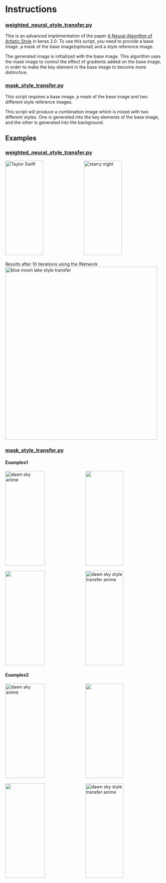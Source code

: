 # Instructions

### [weighted_neural_style_transfer.py](weighted_neural_style_transfer.py)

This is an advanced implementation of the paper [A Neural Algorithm of Artistic Style](http://arxiv.org/abs/1508.06576) in keras 2.0. To use this script, you need to provide a base image ,a mask of the base image(optional) and a style reference image.

The generated image is initialized with the base image. This algorithm uses the mask image to control the effect of gradients added on the base image, in order to make the key element in the base image to become more distinctive.

### [mask_style_transfer.py](mask_style_transfer.py)

This script requires a base image ,a mask of the base image and two different style reference images. 

This script will produce a combination image which is mixed with two different styles. One is generated into the key elements of the base image, and the other is generated into the background.

## Examples
### [weighted_neural_style_transfer.py](weighted_neural_style_transfer.py)
<img src="https://raw.githubusercontent.com/GloryDream/mask-neural-transfer/master/pic/Taylor2.jpeg" width=49% height=300 alt="Taylor Swift"> <img src="https://raw.githubusercontent.com/GloryDream/mask-neural-transfer/master/pic/starry_night.jpg" width=49% height=300 alt="starry night">
<br><br> Results after 10 iterations using the INetwork<br>
<img src="https://raw.githubusercontent.com/GloryDream/mask-neural-transfer/master/pic/maskeq0.5v0.5_at_iteration_9.png" width=98% height=550 alt="blue moon lake style transfer">

### [mask_style_transfer.py](mask_style_transfer.py)
#### Examples1
<img src="https://raw.githubusercontent.com/GloryDream/mask-neural-transfer/master/pic/starry_night.jpg" height=300 width=50% alt="dawn sky anime"> <img src="https://raw.githubusercontent.com/GloryDream/mask-neural-transfer/master/pic/picasso_selfport1907.jpg" height=300 width=49%>

<img src="https://raw.githubusercontent.com/GloryDream/mask-neural-transfer/master/pic/Taylor2.jpeg" height=300 width=50%> <img src="https://raw.githubusercontent.com/GloryDream/mask-neural-transfer/master/pic/mix_maskv0.1_at_iteration_9.png" height=300 width=49% alt="dawn sky style transfer anime">

#### Examples2
<img src="https://raw.githubusercontent.com/GloryDream/mask-neural-transfer/master/pic/blue_swirls.jpg" height=300 width=50% alt="dawn sky anime"> <img src="https://github.com/GloryDream/mask-neural-transfer/blob/master/pic/escher_sphere.jpg?raw=true" height=300 width=49%>

<img src="https://raw.githubusercontent.com/GloryDream/mask-neural-transfer/master/pic/Taylor2.jpeg" height=300 width=50%> <img src="https://github.com/GloryDream/mask-neural-transfer/blob/master/pic/taymix2_at_iteration_9.png?raw=true" height=300 width=49% alt="dawn sky style transfer anime">



